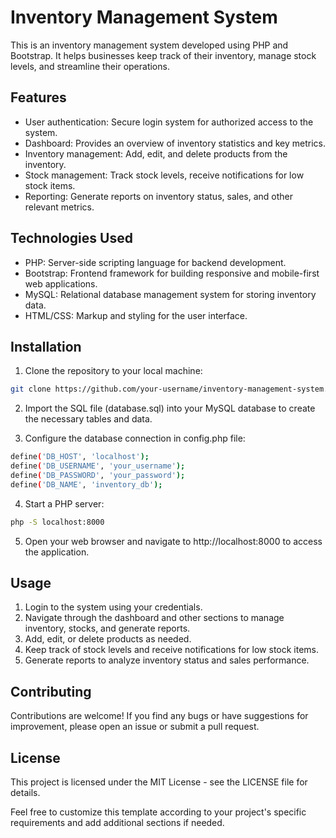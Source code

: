 # Inventory Management System

This is an inventory management system developed using PHP and Bootstrap. It helps businesses keep track of their inventory, manage stock levels, and streamline their operations.

## Features

- User authentication: Secure login system for authorized access to the system.
- Dashboard: Provides an overview of inventory statistics and key metrics.
- Inventory management: Add, edit, and delete products from the inventory.
- Stock management: Track stock levels, receive notifications for low stock items.
- Reporting: Generate reports on inventory status, sales, and other relevant metrics.

## Technologies Used

- PHP: Server-side scripting language for backend development.
- Bootstrap: Frontend framework for building responsive and mobile-first web applications.
- MySQL: Relational database management system for storing inventory data.
- HTML/CSS: Markup and styling for the user interface.

## Installation

1. Clone the repository to your local machine:

```bash
git clone https://github.com/your-username/inventory-management-system.git
```
2. Import the SQL file (database.sql) into your MySQL database to create the necessary tables and data.

3. Configure the database connection in config.php file:

```bash
define('DB_HOST', 'localhost');
define('DB_USERNAME', 'your_username');
define('DB_PASSWORD', 'your_password');
define('DB_NAME', 'inventory_db');
```
4. Start a PHP server:

```bash
php -S localhost:8000
```

5. Open your web browser and navigate to http://localhost:8000 to access the application.

## Usage
1. Login to the system using your credentials.
2. Navigate through the dashboard and other sections to manage inventory, stocks, and generate reports.
3. Add, edit, or delete products as needed.
4. Keep track of stock levels and receive notifications for low stock items.
5. Generate reports to analyze inventory status and sales performance.

## Contributing
Contributions are welcome! If you find any bugs or have suggestions for improvement, please open an issue or submit a pull request.

## License
This project is licensed under the MIT License - see the LICENSE file for details.


Feel free to customize this template according to your project's specific requirements and add additional sections if needed.
